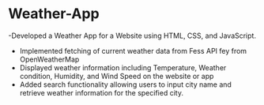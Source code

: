 # Weather-App
-Developed a Weather App for a Website using HTML, CSS, and JavaScript.

- Implemented fetching of current weather data from Fess API fey from OpenWeatherMap
- Displayed weather information including Temperature, Weather condition, Humidity, and Wind Speed on the website or app
- Added search functionality allowing users to input city name and retrieve weather information for the specified city.
